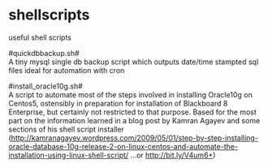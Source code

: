 shellscripts
============

useful shell scripts


#quickdbbackup.sh#  
A tiny mysql single db backup script which outputs date/time stampted sql files ideal for automation with cron


#install_oracle10g.sh#  
A script to automate most of the steps involved in installing Oracle10g on Centos5, ostensibly in preparation for installation of Blackboard 8 Enterprise, but certainly not restricted to that purpose. 
Based for the most part on the information learned in a blog post by Kamran Agayev and some sections of his shell script installer (http://kamranagayev.wordpress.com/2009/05/01/step-by-step-installing-oracle-database-10g-release-2-on-linux-centos-and-automate-the-installation-using-linux-shell-script/  ...or http://bit.ly/V4um6+)
